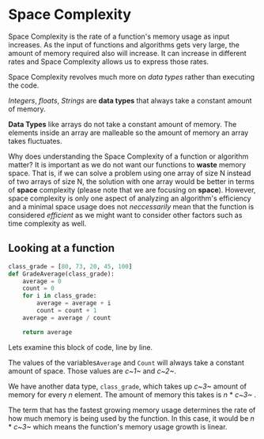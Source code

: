 <!--title={Space Complexity}-->

# Space Complexity

Space Complexity is the rate of a function's memory usage as input increases. As the input of functions and algorithms gets very large, the amount of memory required also will increase. It can increase in different rates and Space Complexity allows us to express those rates.

Space Complexity revolves much more on *data types* rather than executing the code. 

*Integers*, *floats*, *Strings* are **data types** that always take a constant amount of memory. 

**Data Types** like arrays do not take a constant amount of memory. The elements inside an array are malleable so the amount of memory an array takes fluctuates. 

Why does understanding the Space Complexity of a function or algorithm matter? It is important as we do not want our functions to **waste** memory space. That is, if we can solve a problem using one array of size N instead of two arrays of size N, the solution with one array would be better in terms of **space** complexity (please note that we are focusing on **space**). However, space complexity is only one aspect of analyzing an algorithm's efficiency and a minimal space usage does not *neccessarily* mean that the function is considered *efficient* as we might want to consider other factors such as time complexity as well.

## Looking at a function

```python
class_grade = [80, 73, 20, 45, 100]
def GradeAverage(class_grade):
    average = 0
    count = 0
    for i in class_grade:
        average = average + i
        count = count + 1
    average = average / count

    return average
```

Lets examine this block of code, line by line. 

The values of the variables`Average` and `Count` will always take a constant amount of space. Those values are *c~1~* and *c~2~*. 

We have another data type, `class_grade`, which takes up *c~3~* amount of memory for every *n* element. The amount of memory this takes is *n* * *c~3~* . 

The term that has the fastest growing memory usage determines the rate of how much memory is being used by the function. In this case, it would be *n* * *c~3~* which means the function's memory usage growth is linear. 



